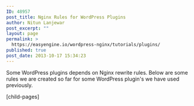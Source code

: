 ```yaml
---
ID: 48957
post_title: Nginx Rules for WordPress Plugins
author: Nitun Lanjewar
post_excerpt: ""
layout: page
permalink: >
  https://easyengine.io/wordpress-nginx/tutorials/plugins/
published: true
post_date: 2013-10-17 15:34:23
---
```

Some WordPress plugins depends on Nginx rewrite rules. Below are some rules we are created so far for some WordPress plugin's we have used previously.

[child-pages]